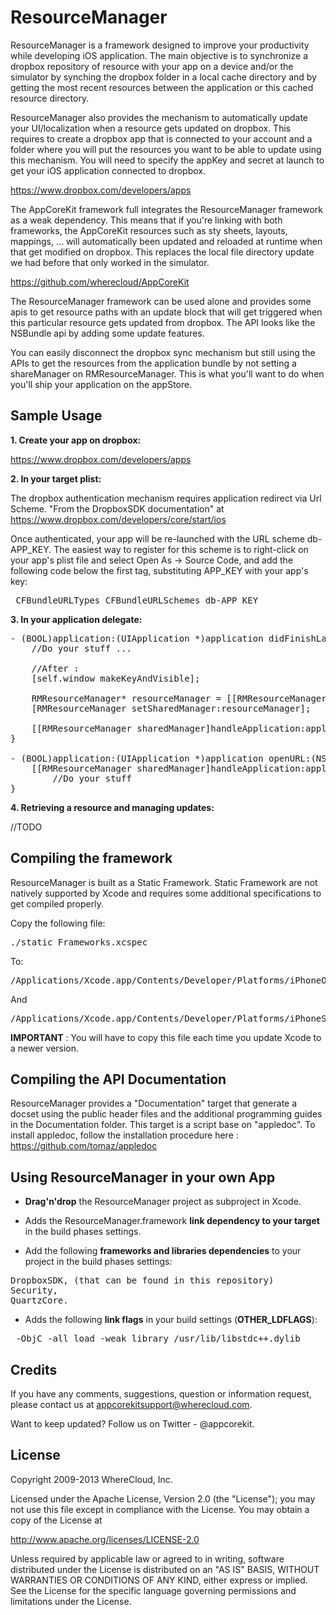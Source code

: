 # ResourceManager

ResourceManager is a framework designed to improve your productivity while developing iOS application. The main objective is to synchronize a dropbox repository of resource with your app on a device and/or the simulator by synching the dropbox folder in a local cache directory and by getting the most recent resources between the application or this cached resource directory.

ResourceManager also provides the mechanism to automatically update your UI/localization when a resource gets updated on dropbox.
This requires to create a dropbox app that is connected to your account and a folder where you will put the resources you want to be able to update using this mechanism. You will need to specify the appKey and secret at launch to get your iOS application connected to dropbox.

https://www.dropbox.com/developers/apps

The AppCoreKit framework full integrates the ResourceManager framework as a weak dependency. This means that if you're linking with both frameworks, the AppCoreKit resources such as sty sheets, layouts, mappings, … will automatically been updated and reloaded at runtime when that get modified on dropbox. This replaces the local file directory update we had before that only worked in the simulator.

https://github.com/wherecloud/AppCoreKit

The ResourceManager framework can be used alone and provides some apis to get resource paths with an update block that will get triggered when this particular resource gets updated from dropbox. The API looks like the NSBundle api by adding some update features.

You can easily disconnect the dropbox sync mechanism but still using the APIs to get the resources from the application bundle by not setting a shareManager on RMResourceManager. This is what you'll want to do when you'll ship your application on the appStore.


## Sample Usage

<b>1. Create your app on dropbox:</b>

https://www.dropbox.com/developers/apps

<b>2. In your target plist:</b>

The dropbox authentication mechanism requires application redirect via Url Scheme.
"From the DropboxSDK documentation" at https://www.dropbox.com/developers/core/start/ios

Once authenticated, your app will be re-launched with the URL scheme db-APP_KEY. The easiest way to register for this scheme is to right-click on your app's plist file and select Open As → Source Code, and add the following code below the first <dict> tag, substituting APP_KEY with your app's key:

<pre> CFBundleURLTypes CFBundleURLSchemes db-APP_KEY</pre>

<b>3. In your application delegate:</b>

<pre>
- (BOOL)application:(UIApplication *)application didFinishLaunchingWithOptions:(NSDictionary *)launchOptions{
    //Do your stuff ...

    //After :
    [self.window makeKeyAndVisible];

    RMResourceManager* resourceManager = [[RMResourceManager alloc]initWithAppKey:@"APP_KEY" secret:@"APP_SECRET" dropboxFolder:@"ROOT_DIRECTORY"];
    [RMResourceManager setSharedManager:resourceManager];

    [[RMResourceManager sharedManager]handleApplication:application didFinishLaunchingWithOptions:launchOptions];
}

- (BOOL)application:(UIApplication *)application openURL:(NSURL *)url sourceApplication:(NSString *)sourceApplication annotation:(id)annotation {
	[[RMResourceManager sharedManager]handleApplication:application openURL:url];
        //Do your stuff
}
</pre>


<b>4. Retrieving a resource and managing updates:</b>

//TODO


## Compiling the framework

ResourceManager is built as a Static Framework. Static Framework are not natively supported by Xcode and requires some additional specifications to get compiled properly.

Copy the following file:

<pre>./static Frameworks.xcspec</pre>

To:

<pre>/Applications/Xcode.app/Contents/Developer/Platforms/iPhoneOS.platform/Developer/Library/Xcode/Specifications</pre>
And
<pre>/Applications/Xcode.app/Contents/Developer/Platforms/iPhoneSimulator.platform/Developer/Library/Xcode/Specifications</pre>

<b>IMPORTANT</b> : You will have to copy this file each time you update Xcode to a newer version.


## Compiling the API Documentation

ResourceManager provides a "Documentation" target that generate a docset using the public header files and the additional programming guides in the Documentation folder. This target is a script base on "appledoc". To install appledoc, follow the installation procedure here : https://github.com/tomaz/appledoc

## Using ResourceManager in your own App

* <b>Drag'n'drop</b> the ResourceManager project as subproject in Xcode.

* Adds the ResourceManager.framework <b>link dependency to your target</b> in the build phases settings.

* Add the following <b>frameworks and libraries dependencies</b> to your project in the build phases settings: 
<pre>
DropboxSDK, (that can be found in this repository) 
Security, 
QuartzCore.
</pre>


* Adds the following <b>link flags</b> in your build settings (<b>OTHER_LDFLAGS</b>): 
<pre>
 -ObjC -all_load -weak_library /usr/lib/libstdc++.dylib
</pre>



## Credits

If you have any comments, suggestions, question or information request, please contact us at appcorekitsupport@wherecloud.com.

Want to keep updated? Follow us on Twitter - @appcorekit.


## License

Copyright 2009-2013 WhereCloud, Inc.

Licensed under the Apache License, Version 2.0 (the "License");
you may not use this file except in compliance with the License.
You may obtain a copy of the License at

http://www.apache.org/licenses/LICENSE-2.0

Unless required by applicable law or agreed to in writing, software
distributed under the License is distributed on an "AS IS" BASIS,
WITHOUT WARRANTIES OR CONDITIONS OF ANY KIND, either express or implied.
See the License for the specific language governing permissions and
limitations under the License.
   
